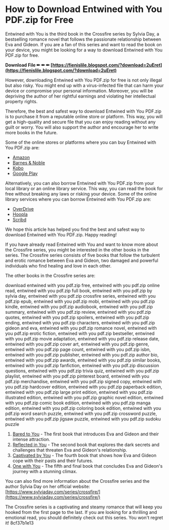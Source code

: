 
 
# How to Download Entwined with You PDF.zip for Free
 
Entwined with You is the third book in the Crossfire series by Sylvia Day, a bestselling romance novel that follows the passionate relationship between Eva and Gideon. If you are a fan of this series and want to read the book on your device, you might be looking for a way to download Entwined with You PDF.zip for free.
 
**Download File ✏ ✏ ✏ [https://fienislile.blogspot.com/?download=2uEret](https://fienislile.blogspot.com/?download=2uEret)**


 
However, downloading Entwined with You PDF.zip for free is not only illegal but also risky. You might end up with a virus-infected file that can harm your device or compromise your personal information. Moreover, you will be depriving the author of her rightful earnings and violating her intellectual property rights.
 
Therefore, the best and safest way to download Entwined with You PDF.zip is to purchase it from a reputable online store or platform. This way, you will get a high-quality and secure file that you can enjoy reading without any guilt or worry. You will also support the author and encourage her to write more books in the future.
 
Some of the online stores or platforms where you can buy Entwined with You PDF.zip are:
 
- [Amazon](https://www.amazon.com/Entwined-You-Crossfire-Book-3-ebook/dp/B00BAXFECK)
- [Barnes & Noble](https://www.barnesandnoble.com/w/entwined-with-you-sylvia-day/1113012962?ean=9781101604922)
- [Kobo](https://www.kobo.com/us/en/ebook/entwined-with-you)
- [Google Play](https://play.google.com/store/books/details/Sylvia_Day_Entwined_with_You?id=6Y0zDQAAQBAJ)

Alternatively, you can also borrow Entwined with You PDF.zip from your local library or an online library service. This way, you can read the book for free without breaking any laws or risking your device. Some of the online library services where you can borrow Entwined with You PDF.zip are:

- [OverDrive](https://www.overdrive.com/media/1139774/entwined-with-you)
- [Hoopla](https://www.hoopladigital.com/title/11588008)
- [Scribd](https://www.scribd.com/book/163593949/Entwined-with-You-A-Crossfire-Novel)

We hope this article has helped you find the best and safest way to download Entwined with You PDF.zip. Happy reading!
  
If you have already read Entwined with You and want to know more about the Crossfire series, you might be interested in the other books in the series. The Crossfire series consists of five books that follow the turbulent and erotic romance between Eva and Gideon, two damaged and powerful individuals who find healing and love in each other.
 
The other books in the Crossfire series are:
 
download entwined with you pdf.zip free,  entwined with you pdf.zip online read,  entwined with you pdf.zip full book,  entwined with you pdf.zip by sylvia day,  entwined with you pdf.zip crossfire series,  entwined with you pdf.zip epub,  entwined with you pdf.zip mobi,  entwined with you pdf.zip kindle,  entwined with you pdf.zip audiobook,  entwined with you pdf.zip summary,  entwined with you pdf.zip review,  entwined with you pdf.zip quotes,  entwined with you pdf.zip spoilers,  entwined with you pdf.zip ending,  entwined with you pdf.zip characters,  entwined with you pdf.zip gideon and eva,  entwined with you pdf.zip romance novel,  entwined with you pdf.zip erotic fiction,  entwined with you pdf.zip bestseller,  entwined with you pdf.zip movie adaptation,  entwined with you pdf.zip release date,  entwined with you pdf.zip cover art,  entwined with you pdf.zip genre,  entwined with you pdf.zip page count,  entwined with you pdf.zip isbn,  entwined with you pdf.zip publisher,  entwined with you pdf.zip author bio,  entwined with you pdf.zip awards,  entwined with you pdf.zip similar books,  entwined with you pdf.zip fanfiction,  entwined with you pdf.zip discussion questions,  entwined with you pdf.zip trivia quiz,  entwined with you pdf.zip playlist,  entwined with you pdf.zip pinterest board,  entwined with you pdf.zip merchandise,  entwined with you pdf.zip signed copy,  entwined with you pdf.zip hardcover edition,  entwined with you pdf.zip paperback edition,  entwined with you pdf.zip large print edition,  entwined with you pdf.zip illustrated edition,  entwined with you pdf.zip graphic novel edition,  entwined with you pdf.zip comic book edition,  entwined with you pdf.zip manga edition,  entwined with you pdf.zip coloring book edition,  entwined with you pdf.zip word search puzzle,  entwined with you pdf.zip crossword puzzle,  entwined with you pdf.zip jigsaw puzzle,  entwined with you pdf.zip sudoku puzzle

1. [Bared to You](https://www.amazon.com/Bared-You-Crossfire-Book-1-ebook/dp/B007QTX1X4) - The first book that introduces Eva and Gideon and their intense attraction.
2. [Reflected in You](https://www.amazon.com/Reflected-You-Crossfire-Book-2-ebook/dp/B008673ZAQ) - The second book that explores the dark secrets and challenges that threaten Eva and Gideon's relationship.
3. [Captivated by You](https://www.amazon.com/Captivated-You-Crossfire-Book-4-ebook/dp/B00M4ASU8S) - The fourth book that shows how Eva and Gideon cope with their pasts and their futures.
4. [One with You](https://www.amazon.com/One-You-Crossfire-Book-5-ebook/dp/B00P42X36W) - The fifth and final book that concludes Eva and Gideon's journey with a stunning climax.

You can also find more information about the Crossfire series and the author Sylvia Day on her official website: [https://www.sylviaday.com/series/crossfire/](https://www.sylviaday.com/series/crossfire/)
 
The Crossfire series is a captivating and steamy romance that will keep you hooked from the first page to the last. If you are looking for a thrilling and emotional read, you should definitely check out this series. You won't regret it!
 8cf37b1e13
 
